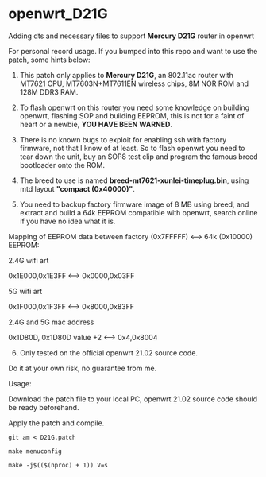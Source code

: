 # openwrt_D21G

Adding dts and necessary files to support **Mercury D21G** router in openwrt

For personal record usage. If you bumped into this repo and want to use the patch, some hints below:

1. This patch only applies to **Mercury D21G**, an 802.11ac router with MT7621 CPU, MT7603N+MT7611EN wireless chips, 8M NOR ROM and 128M DDR3 RAM.
  
2. To flash openwrt on this router you need some knowledge on building openwrt, flashing SOP and building EEPROM, this is not for a faint of heart or a newbie, **YOU HAVE BEEN WARNED**.
  
3. There is no known bugs to exploit for enabling ssh with factory firmware, not that I know of at least. So to flash openwrt you need to tear down the unit, buy an SOP8 test clip and program the famous breed bootloader onto the ROM.
  
4. The breed to use is named **breed-mt7621-xunlei-timeplug.bin**, using mtd layout **"compact (0x40000)"**.
  
5. You need to backup factory firmware image of 8 MB using breed, and extract and build a 64k EEPROM compatible with openwrt, search online if you have no idea what it is.
  
  Mapping of EEPROM data between factory (0x7FFFFF) <--> 64k (0x10000) EEPROM:
  
  2.4G wifi art
  
  0x1E000,0x1E3FF <--> 0x0000,0x03FF
  
  5G wifi art
  
  0x1F000,0x1F3FF <--> 0x8000,0x83FF
  
  2.4G and 5G mac address
  
  0x1D80D, 0x1D80D value +2 <--> 0x4,0x8004
  
6. Only tested on the official openwrt 21.02 source code.
  

Do it at your own risk, no guarantee from me.

Usage:

Download the patch file to your local PC, openwrt 21.02 source code should be ready beforehand.

Apply the patch and compile.

`git am < D21G.patch`

`make menuconfig`

`make -j$(($(nproc) + 1)) V=s`

